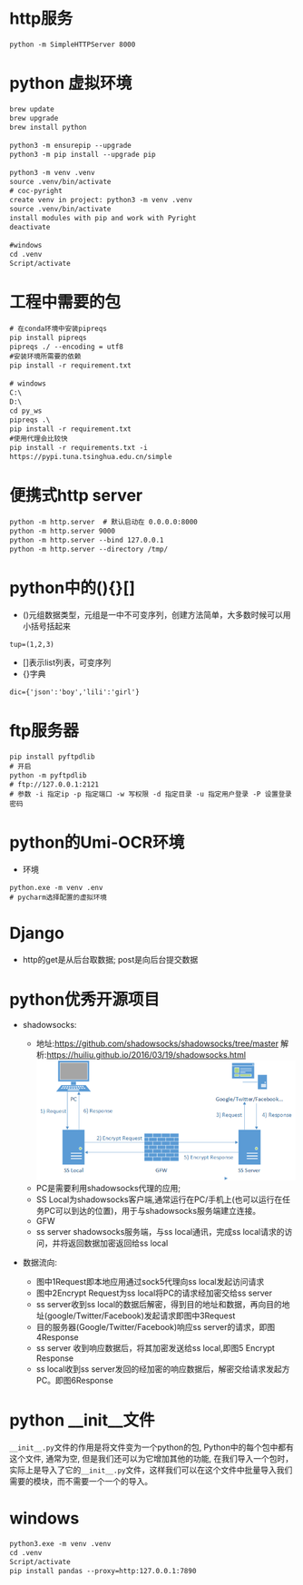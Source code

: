 # http服务

```shell
python -m SimpleHTTPServer 8000
```

# python 虚拟环境

```shell
brew update
brew upgrade
brew install python

python3 -m ensurepip --upgrade
python3 -m pip install --upgrade pip

python3 -m venv .venv
source .venv/bin/activate
# coc-pyright
create venv in project: python3 -m venv .venv
source .venv/bin/activate
install modules with pip and work with Pyright
deactivate

#windows
cd .venv
Script/activate
```

# 工程中需要的包

```shell
# 在conda环境中安装pipreqs
pip install pipreqs
pipreqs ./ --encoding = utf8
#安装环境所需要的依赖
pip install -r requirement.txt

# windows 
C:\
D:\
cd py_ws
pipreqs .\  
pip install -r requirement.txt
#使用代理会比较快
pip install -r requirements.txt -i https://pypi.tuna.tsinghua.edu.cn/simple
```

# 便携式http server

```shell
python -m http.server  # 默认启动在 0.0.0.0:8000
python -m http.server 9000
python -m http.server --bind 127.0.0.1
python -m http.server --directory /tmp/
```

# python中的(){}[]

- ()元组数据类型，元组是一中不可变序列，创建方法简单，大多数时候可以用小括号括起来

```
tup=(1,2,3)
```

- []表示list列表，可变序列
- {}字典

```
dic={'json':'boy','lili':'girl'}
```

# ftp服务器

```shell
pip install pyftpdlib
# 开启
python -m pyftpdlib
# ftp://127.0.0.1:2121
# 参数 -i 指定ip -p 指定端口 -w 写权限 -d 指定目录 -u 指定用户登录 -P 设置登录密码
```

# python的Umi-OCR环境

- 环境

```
python.exe -m venv .env
# pycharm选择配置的虚拟环境
```

# Django

- http的get是从后台取数据; post是向后台提交数据

# python优秀开源项目

- shadowsocks:
  - 地址:https://github.com/shadowsocks/shadowsocks/tree/master
    解析:https://huiliu.github.io/2016/03/19/shadowsocks.html
    ![shadowsocks](./images/whats-shadowsocks-041.png)
  - PC是需要利用shadowsocks代理的应用;
  - SS Local为shadowsocks客户端,通常运行在PC/手机上(也可以运行在任务PC可以到达的位置)，用于与shadowsocks服务端建立连接。
  - GFW
  - ss server shadowsocks服务端，与ss local通讯，完成ss local请求的访问，并将返回数据加密返回给ss local

- 数据流向:
  - 图中1Request即本地应用通过sock5代理向ss local发起访问请求
  - 图中2Encrypt Request为ss local将PC的请求经加密交给ss server
  - ss server收到ss local的数据后解密，得到目的地址和数据，再向目的地址(google/Twitter/Facebook)发起请求即图中3Request
  - 目的服务器(Google/Twitter/Facebook)响应ss server的请求，即图4Response
  - ss server 收到响应数据后，将其加密发送给ss local,即图5 Encrypt Response
  - ss local收到ss server发回的经加密的响应数据后，解密交给请求发起方PC。即图6Response

# python __init__文件

`__init__.py`文件的作用是将文件变为一个python的包, Python中的每个包中都有这个文件, 通常为空, 但是我们还可以为它增加其他的功能,
在我们导入一个包时，实际上是导入了它的`__init__.py`文件，这样我们可以在这个文件中批量导入我们需要的模块，而不需要一个一个的导入。

# windows

```
python3.exe -m venv .venv
cd .venv
Script/activate
pip install pandas --proxy=http:127.0.0.1:7890
```
